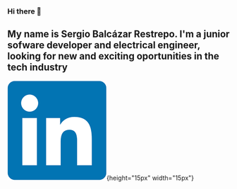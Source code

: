 ### Hi there 👋

## My name is Sergio Balcázar Restrepo. I'm a junior sofware developer and electrical engineer, looking for new and exciting oportunities in the tech industry
[![](https://github.com/SergioBalca/SergioBalca/blob/main/images/in.png?raw=true)](https://www.linkedin.com/in/sergio-andr%C3%A9s-balc%C3%A1zar-restrepo-08720920b/){height="15px" width="15px"}
